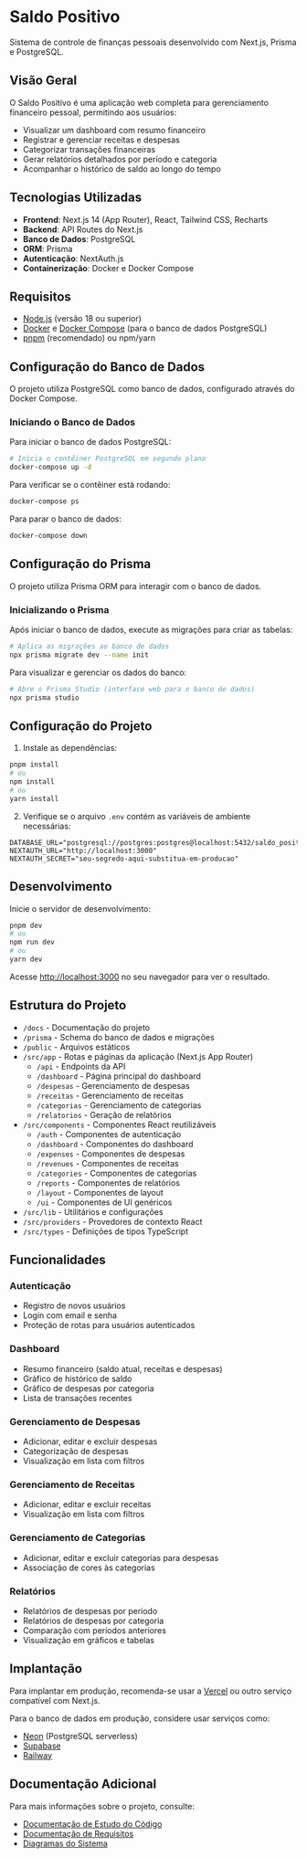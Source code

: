 # Saldo Positivo

Sistema de controle de finanças pessoais desenvolvido com Next.js, Prisma e PostgreSQL.

## Visão Geral

O Saldo Positivo é uma aplicação web completa para gerenciamento financeiro pessoal, permitindo aos usuários:

- Visualizar um dashboard com resumo financeiro
- Registrar e gerenciar receitas e despesas
- Categorizar transações financeiras
- Gerar relatórios detalhados por período e categoria
- Acompanhar o histórico de saldo ao longo do tempo

## Tecnologias Utilizadas

- **Frontend**: Next.js 14 (App Router), React, Tailwind CSS, Recharts
- **Backend**: API Routes do Next.js
- **Banco de Dados**: PostgreSQL
- **ORM**: Prisma
- **Autenticação**: NextAuth.js
- **Containerização**: Docker e Docker Compose

## Requisitos

- [Node.js](https://nodejs.org/) (versão 18 ou superior)
- [Docker](https://www.docker.com/) e [Docker Compose](https://docs.docker.com/compose/) (para o banco de dados PostgreSQL)
- [pnpm](https://pnpm.io/) (recomendado) ou npm/yarn

## Configuração do Banco de Dados

O projeto utiliza PostgreSQL como banco de dados, configurado através do Docker Compose.

### Iniciando o Banco de Dados

Para iniciar o banco de dados PostgreSQL:

```bash
# Inicia o contêiner PostgreSQL em segundo plano
docker-compose up -d
```

Para verificar se o contêiner está rodando:

```bash
docker-compose ps
```

Para parar o banco de dados:

```bash
docker-compose down
```

## Configuração do Prisma

O projeto utiliza Prisma ORM para interagir com o banco de dados.

### Inicializando o Prisma

Após iniciar o banco de dados, execute as migrações para criar as tabelas:

```bash
# Aplica as migrações ao banco de dados
npx prisma migrate dev --name init
```

Para visualizar e gerenciar os dados do banco:

```bash
# Abre o Prisma Studio (interface web para o banco de dados)
npx prisma studio
```

## Configuração do Projeto

1. Instale as dependências:

```bash
pnpm install
# ou
npm install
# ou
yarn install
```

2. Verifique se o arquivo `.env` contém as variáveis de ambiente necessárias:

```
DATABASE_URL="postgresql://postgres:postgres@localhost:5432/saldo_positivo"
NEXTAUTH_URL="http://localhost:3000"
NEXTAUTH_SECRET="seu-segredo-aqui-substitua-em-producao"
```

## Desenvolvimento

Inicie o servidor de desenvolvimento:

```bash
pnpm dev
# ou
npm run dev
# ou
yarn dev
```

Acesse [http://localhost:3000](http://localhost:3000) no seu navegador para ver o resultado.

## Estrutura do Projeto

- `/docs` - Documentação do projeto
- `/prisma` - Schema do banco de dados e migrações
- `/public` - Arquivos estáticos
- `/src/app` - Rotas e páginas da aplicação (Next.js App Router)
  - `/api` - Endpoints da API
  - `/dashboard` - Página principal do dashboard
  - `/despesas` - Gerenciamento de despesas
  - `/receitas` - Gerenciamento de receitas
  - `/categorias` - Gerenciamento de categorias
  - `/relatorios` - Geração de relatórios
- `/src/components` - Componentes React reutilizáveis
  - `/auth` - Componentes de autenticação
  - `/dashboard` - Componentes do dashboard
  - `/expenses` - Componentes de despesas
  - `/revenues` - Componentes de receitas
  - `/categories` - Componentes de categorias
  - `/reports` - Componentes de relatórios
  - `/layout` - Componentes de layout
  - `/ui` - Componentes de UI genéricos
- `/src/lib` - Utilitários e configurações
- `/src/providers` - Provedores de contexto React
- `/src/types` - Definições de tipos TypeScript

## Funcionalidades

### Autenticação
- Registro de novos usuários
- Login com email e senha
- Proteção de rotas para usuários autenticados

### Dashboard
- Resumo financeiro (saldo atual, receitas e despesas)
- Gráfico de histórico de saldo
- Gráfico de despesas por categoria
- Lista de transações recentes

### Gerenciamento de Despesas
- Adicionar, editar e excluir despesas
- Categorização de despesas
- Visualização em lista com filtros

### Gerenciamento de Receitas
- Adicionar, editar e excluir receitas
- Visualização em lista com filtros

### Gerenciamento de Categorias
- Adicionar, editar e excluir categorias para despesas
- Associação de cores às categorias

### Relatórios
- Relatórios de despesas por período
- Relatórios de despesas por categoria
- Comparação com períodos anteriores
- Visualização em gráficos e tabelas

## Implantação

Para implantar em produção, recomenda-se usar a [Vercel](https://vercel.com/new) ou outro serviço compatível com Next.js.

Para o banco de dados em produção, considere usar serviços como:
- [Neon](https://neon.tech) (PostgreSQL serverless)
- [Supabase](https://supabase.com)
- [Railway](https://railway.app)

## Documentação Adicional

Para mais informações sobre o projeto, consulte:
- [Documentação de Estudo do Código](./docs/estudo-codigo.md)
- [Documentação de Requisitos](./docs/Entrega2/index.md)
- [Diagramas do Sistema](./docs/Entrega2/)
